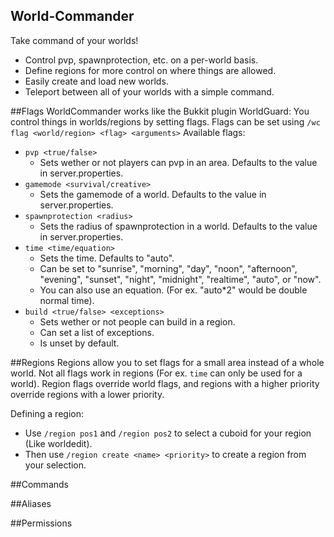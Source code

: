 World-Commander
---------------
Take command of your worlds!
 - Control pvp, spawnprotection, etc. on a per-world basis.
 - Define regions for more control on where things are allowed.
 - Easily create and load new worlds.
 - Teleport between all of your worlds with a simple command.

##Flags
WorldCommander works like the Bukkit plugin WorldGuard: You control things in worlds/regions by setting flags.
Flags can be set using `/wc flag <world/region> <flag> <arguments>`
Available flags:
 - `pvp <true/false>`
    - Sets wether or not players can pvp in an area. Defaults to the value in server.properties.
 - `gamemode <survival/creative>`
    - Sets the gamemode of a world. Defaults to the value in server.properties.
 - `spawnprotection <radius>`
    - Sets the radius of spawnprotection in a world. Defaults to the value in server.properties.
 - `time <time/equation>`
    - Sets the time. Defaults to "auto".
    - Can be set to "sunrise", "morning", "day", "noon", "afternoon", "evening", "sunset", "night", "midnight", "realtime", "auto", or "now".
    - You can also use an equation. (For ex. "auto*2" would be double normal time).
 - `build <true/false> <exceptions>`
    - Sets wether or not people can build in a region.
    - Can set a list of exceptions.
    - Is unset by default.

##Regions
Regions allow you to set flags for a small area instead of a whole world. Not all flags work in regions (For ex. `time` can only be used for a world). Region flags override world flags, and regions with a higher priority override regions with a lower priority.

Defining a region:
 - Use `/region pos1` and `/region pos2` to select a cuboid for your region (Like worldedit).
 - Then use `/region create <name> <priority>` to create a region from your selection. 

##Commands

##Aliases

##Permissions


